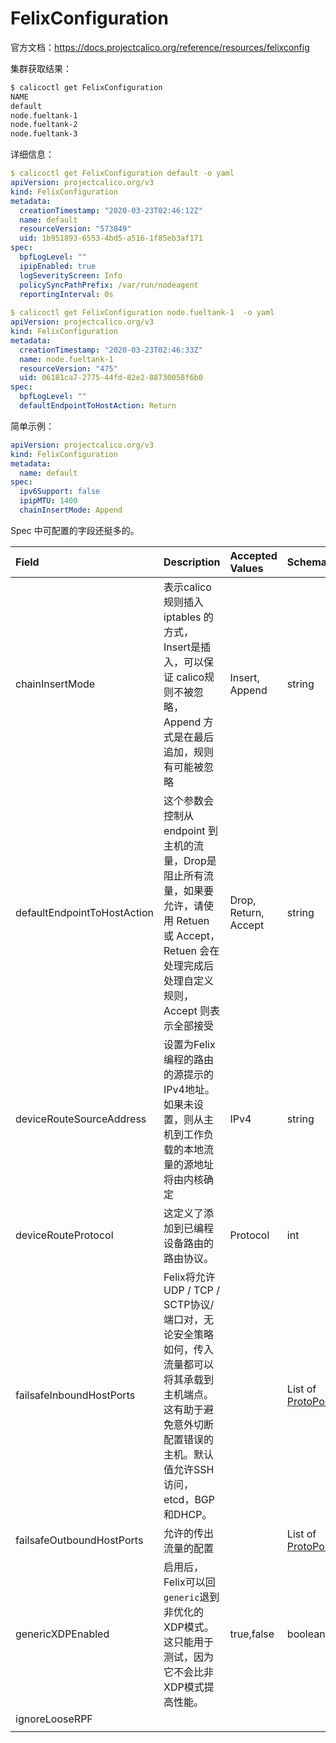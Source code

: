 # FelixConfiguration

官方文档：https://docs.projectcalico.org/reference/resources/felixconfig

集群获取结果：

```bash
$ calicoctl get FelixConfiguration
NAME              
default           
node.fueltank-1   
node.fueltank-2   
node.fueltank-3
```

详细信息：

```yaml
$ calicoctl get FelixConfiguration default -o yaml
apiVersion: projectcalico.org/v3
kind: FelixConfiguration
metadata:
  creationTimestamp: "2020-03-23T02:46:12Z"
  name: default
  resourceVersion: "573849"
  uid: 1b951893-6553-4bd5-a516-1f85eb3af171
spec:
  bpfLogLevel: ""
  ipipEnabled: true
  logSeverityScreen: Info
  policySyncPathPrefix: /var/run/nodeagent
  reportingInterval: 0s
  
$ calicoctl get FelixConfiguration node.fueltank-1  -o yaml
apiVersion: projectcalico.org/v3
kind: FelixConfiguration
metadata:
  creationTimestamp: "2020-03-23T02:46:33Z"
  name: node.fueltank-1
  resourceVersion: "475"
  uid: 06181ca7-2775-44fd-82e2-88730058f6b0
spec:
  bpfLogLevel: ""
  defaultEndpointToHostAction: Return
```



简单示例：

```yaml
apiVersion: projectcalico.org/v3
kind: FelixConfiguration
metadata:
  name: default
spec:
  ipv6Support: false
  ipipMTU: 1400
  chainInsertMode: Append
```



Spec 中可配置的字段还挺多的。

| Field                       | Description                                                  | Accepted Values      | Schema                                                       | Default                 |
| :-------------------------- | :----------------------------------------------------------- | :------------------- | :----------------------------------------------------------- | :---------------------- |
| chainInsertMode             | 表示calico规则插入 iptables 的方式，Insert是插入，可以保证 calico规则不被忽略，Append 方式是在最后追加，规则有可能被忽略 | Insert, Append       | string                                                       | `Insert`                |
| defaultEndpointToHostAction | 这个参数会控制从 endpoint 到主机的流量，Drop是阻止所有流量，如果要允许，请使用 Retuen 或 Accept，Retuen 会在处理完成后处理自定义规则，Accept 则表示全部接受 | Drop, Return, Accept | string                                                       | `Drop`                  |
| deviceRouteSourceAddress    | 设置为Felix编程的路由的源提示的IPv4地址。如果未设置，则从主机到工作负载的本地流量的源地址将由内核确定 | IPv4                 | string                                                       | ""                      |
| deviceRouteProtocol         | 这定义了添加到已编程设备路由的路由协议。                     | Protocol             | int                                                          | RTPROT_BOOT             |
| failsafeInboundHostPorts    | Felix将允许UDP / TCP / SCTP协议/端口对，无论安全策略如何，传入流量都可以将其承载到主机端点。这有助于避免意外切断配置错误的主机。默认值允许SSH访问，etcd，BGP和DHCP。 |                      | List of [ProtoPort](https://docs.projectcalico.org/reference/resources/felixconfig#protoport) | Tcp:22,udp:68,tcp:179等 |
| failsafeOutboundHostPorts   | 允许的传出流量的配置                                         |                      | List of [ProtoPor](https://docs.projectcalico.org/reference/resources/felixconfig#protoport) | Udp:53 等               |
| genericXDPEnabled           | 启用后，Felix可以回`generic`退到非优化的XDP模式。这只能用于测试，因为它不会比非XDP模式提高性能。 | true,false           | boolean                                                      | false                   |
| ignoreLooseRPF              |                                                              |                      |                                                              |                         |
|                             |                                                              |                      |                                                              |                         |